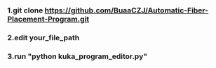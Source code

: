 ### 1.git clone https://github.com/BuaaCZJ/Automatic-Fiber-Placement-Program.git
### 2.edit your_file_path 
### 3.run "python kuka_program_editor.py"
